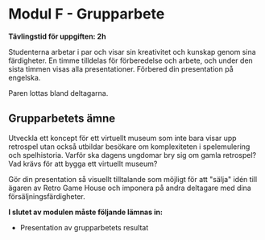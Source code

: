 # Modul F - Grupparbete

**Tävlingstid för uppgiften: 2h**

Studenterna arbetar i par och visar sin kreativitet och kunskap genom sina färdigheter. En timme tilldelas för förberedelse och arbete, och under den sista timmen visas alla presentationer. Förbered din presentation på engelska.

Paren lottas bland deltagarna.

## Grupparbetets ämne

Utveckla ett koncept för ett virtuellt museum som inte bara visar upp retrospel utan också utbildar besökare om komplexiteten i spelemulering och spelhistoria. Varför ska dagens ungdomar bry sig om gamla retrospel? Vad krävs för att bygga ett virtuellt museum?

Gör din presentation så visuellt tilltalande som möjligt för att "sälja" idén till ägaren av Retro Game House och imponera på andra deltagare med dina försäljningsfärdigheter.

**I slutet av modulen måste följande lämnas in:**

- Presentation av grupparbetets resultat

